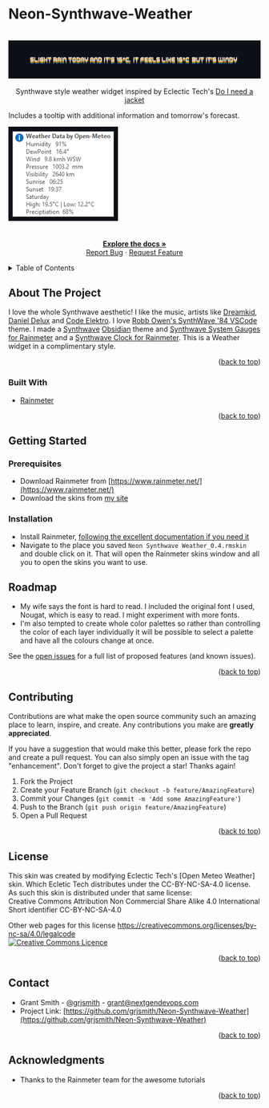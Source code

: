 # Neon-Synthwave-Weather

<div id="top"></div>
<!--
*** Thanks for checking out the Best-README-Template (https://github.com/othneildrew/Best-README-Template). If you have a suggestion
*** that would make this better, please fork the repo and create a pull request
*** or simply open an issue with the tag "enhancement".
*** Don't forget to give the project a star!
*** Thanks again! Now go create something AMAZING! :D
-->

<br />
<div align="center">
  <a href="https://github.com/grjsmith/Neon-Synthwave-Weather"><img src="images/Neon-Synthwave-Weather.png" alt="screenshot of Neon Synthwave Weather for Rainmeter"></a>
  <p>
Synthwave style weather widget inspired by Eclectic Tech's 
  <a href="https://www.deviantart.com/eclectic-tech/art/DINAJ-Do-I-Need-A-Jacket-3-780733053">Do I need a jacket</a>
</div>
<div align="left">
<p>
Includes a tooltip with additional information and tomorrow's forecast.
</p>
<a href="https://github.com/grjsmith/Neon-Synthwave-Weather"><img src="images/Neon-Synthwave-Weather_Tooltip.png" alt="screenshot of Neon Synthwave Weather for Rainmeter"></a>
</div>
<div align="center">
  <br />
  <br />
  <a href="https://github.com/grjsmith/Neon-Synthwave-Weather"><strong>Explore the docs »</strong></a>
  <br />
  <a href="https://github.com/grjsmith/Neon-Synthwave-Weather/issues">Report Bug</a>
  ·
  <a href="https://github.com/grjsmith/Neon-Synthwave-Weather/issues">Request Feature</a>
  </p>
</div>
<!-- TABLE OF CONTENTS -->
<details>
  <summary>Table of Contents</summary>
  <ol>
    <li><a href="#about-the-project">About The Project</a>
      <ul>
        <li><a href="#built-with">Built With</a></li>
      </ul>
    </li>
    <li><a href="#getting-started">Getting Started</a>
      <ul>
        <li><a href="#prerequisites">Prerequisites</a></li>
        <li><a href="#installation">Installation</a></li>
      </ul>
    </li>
    <li><a href="#usage">Usage</a></li>
    <li><a href="#roadmap">Roadmap</a></li>
    <li><a href="#contributing">Contributing</a></li>
    <li><a href="#license">License</a></li>
    <li><a href="#contact">Contact</a></li>
    <li><a href="#acknowledgments">Acknowledgments</a></li>
  </ol>
</details>

## About The Project
I love the whole Synthwave aesthetic! I like the music, artists like [Dreamkid](https://open.spotify.com/artist/0603X4AUnZec4wiHJNsynF), [Daniel Delux](https://open.spotify.com/artist/0OTY72l7CC7ynKzp6N2o5b) and [Code Elektro](https://open.spotify.com/artist/3FIZFOkx25ESPENGx6st5w). I love [Robb Owen's SynthWave '84 VSCode](https://marketplace.visualstudio.com/items?itemName=RobbOwen.synthwave-vscode) theme. I made a [Synthwave](https://github.com/grjsmith/Neon-Synthwave) [Obsidian](https://obsidian.md/) theme and [Synthwave System Gauges for Rainmeter](https://github.com/grjsmith/Neon-Synthwave-Gauges) and a [Synthwave Clock for Rainmeter](https://github.com/grjsmith/Neon-Synthwave-Clock/). This is a Weather widget in a complimentary style.
<p align="right">(<a href="#top">back to top</a>)</p>

### Built With

* [Rainmeter](https://www.rainmeter.net/)

<p align="right">(<a href="#top">back to top</a>)</p>

## Getting Started
### Prerequisites

* Download Rainmeter from [https://www.rainmeter.net/](https://www.rainmeter.net/)
* Download the skins from [my site](https://entropybit.s3.eu-west-1.amazonaws.com/Neon+Synthwave+Weather_0.4.rmskin)

### Installation
* Install Rainmeter, [following the excellent documentation if you need it](https://docs.rainmeter.net/manual/installing-rainmeter/)
* Navigate to the place you saved ``Neon Synthwave Weather_0.4.rmskin`` and double click on it. That will open the Rainmeter skins window and all you to open the skins you want to use.

## Roadmap

* My wife says the font is hard to read. I included the original font I used, Nougat, which is easy to read. I might experiment with more fonts.
* I'm also tempted to create whole color palettes so rather than controlling the color of each layer individually it will be possible to select a palette and have all the colours change at once.

See the [open issues](https://github.com/grjsmith/Neon-Synthwave-Weather/issues) for a full list of proposed features (and known issues).

<p align="right">(<a href="#top">back to top</a>)</p>

## Contributing
Contributions are what make the open source community such an amazing place to learn, inspire, and create. Any contributions you make are **greatly appreciated**.

If you have a suggestion that would make this better, please fork the repo and create a pull request. You can also simply open an issue with the tag "enhancement".
Don't forget to give the project a star! Thanks again!

1. Fork the Project
2. Create your Feature Branch (`git checkout -b feature/AmazingFeature`)
3. Commit your Changes (`git commit -m 'Add some AmazingFeature'`)
4. Push to the Branch (`git push origin feature/AmazingFeature`)
5. Open a Pull Request

<p align="right">(<a href="#top">back to top</a>)</p>

## License
This skin was created by modifying Eclectic Tech's [Open Meteo Weather] skin. Which Ecletic Tech distributes under the CC-BY-NC-SA-4.0 license. As such this skin is distributed under that same license:
<br>
Creative Commons Attribution Non Commercial Share Alike 4.0 International
Short identifier
CC-BY-NC-SA-4.0

Other web pages for this license
https://creativecommons.org/licenses/by-nc-sa/4.0/legalcode
<br />
<a rel="license" href="https://creativecommons.org/publicdomain/zero/1.0/deed.en"><img alt="Creative Commons Licence" style="border-width:0" src="https://mirrors.creativecommons.org/presskit/buttons/88x31/png/cc-zero.png" width=100 /></a>

<p align="right">(<a href="#top">back to top</a>)</p>

## Contact

* Grant Smith - [@grjsmith](https://twitter.com/grjsmith) - grant@nextgendevops.com
* Project Link: [https://github.com/grjsmith/Neon-Synthwave-Weather](https://github.com/grjsmith/Neon-Synthwave-Weather)

<p align="right">(<a href="#top">back to top</a>)</p>

<!-- ACKNOWLEDGMENTS -->
## Acknowledgments
* Thanks to the Rainmeter team for the awesome tutorials

<p align="right">(<a href="#top">back to top</a>)</p>
